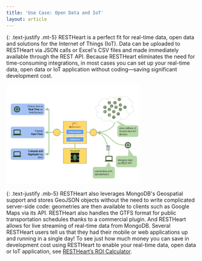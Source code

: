 ```yaml
---
title: 'Use Case: Open Data and IoT'
layout: article
---
```


{: .text-justify .mt-5}
RESTHeart is a perfect fit for real-time data, open data and solutions for the Internet of Things (IoT). Data can be uploaded to RESTHeart via JSON calls or Excel's CSV files and made immediately available through the REST API. Because RESTHeart eliminates the need for time-consuming integrations, in most cases you can set up your real-time data, open data or IoT application without coding—saving significant development cost.

<img src="/images/restheart-open-data-and-iot.svg" width="70%" height="auto" class="mx-auto d-block img-responsive" />

{: .text-justify .mb-5}
RESTHeart also leverages MongoDB's Geospatial support and stores GeoJSON objects without the need to write complicated server-side code: geometries are then available to clients such as Google Maps via its API.
RESTHeart also handles the GTFS format for public transportation schedules thanks to a commercial plugin.
And RESTHeart allows for live streaming of real-time data from MongoDB.
Several RESTHeart users tell us that they had their mobile or web applications up and running in a single day!
To see just how much money you can save in development cost using RESTHeart to enable your real-time data, open data or IoT application, see [RESTHeart’s ROI Calculator](../../editions#roi-calculator).
